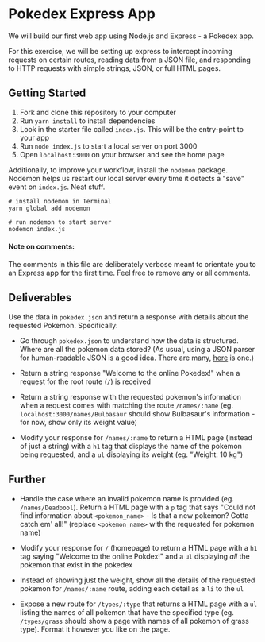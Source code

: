 # Pokedex Express App

We will build our first web app using Node.js and Express - a Pokedex app.

For this exercise, we will be setting up express to intercept incoming requests on certain routes, reading data from a JSON file, and responding to HTTP requests with simple strings, JSON, or full HTML pages.

## Getting Started

1.  Fork and clone this repository to your computer
2.  Run `yarn install` to install dependencies
3.  Look in the starter file called `index.js`. This will be the entry-point to your app
4.  Run `node index.js` to start a local server on port 3000
5.  Open `localhost:3000` on your browser and see the home page

Additionally, to improve your workflow, install the `nodemon` package. Nodemon helps us restart our local server every time it detects a "save" event on `index.js`. Neat stuff.

```
# install nodemon in Terminal
yarn global add nodemon

# run nodemon to start server
nodemon index.js
```

#### Note on comments:

The comments in this file are deliberately verbose meant to orientate you to an Express app for the first time. Feel free to remove any or all comments.

## Deliverables

Use the data in `pokedex.json` and return a response with details about the requested Pokemon. Specifically:

* Go through `pokedex.json` to understand how the data is structured. Where are all the pokemon data stored? (As usual, using a JSON parser for human-readable JSON is a good idea. There are many, [here](http://jsonprettyprint.com/) is one.)

* Return a string response "Welcome to the online Pokedex!" when a request for the root route (`/`) is received

* Return a string response with the requested pokemon's information when a request comes with matching the route `/names/:name` (eg. `localhost:3000/names/Bulbasaur` should show Bulbasaur's information - for now, show only its weight value)

* Modify your response for `/names/:name` to return a HTML page (instead of just a string) with a `h1` tag that displays the name of the pokemon being requested, and a `ul` displaying its weight (eg. "Weight: 10 kg")

## Further

* Handle the case where an invalid pokemon name is provided (eg. `/names/Deadpool`). Return a HTML page with a `p` tag that says "Could not find information about `<pokemon_name>` - Is that a new pokemon? Gotta catch em' all!" (replace `<pokemon_name>` with the requested for pokemon name)

* Modify your response for `/` (homepage) to return a HTML page with a `h1` tag saying "Welcome to the online Pokdex!" and a `ul` displaying _all_ the pokemon that exist in the pokedex

* Instead of showing just the weight, show all the details of the requested pokemon for `/names/:name` route, adding each detail as a `li` to the `ul`

* Expose a new route for `/types/:type` that returns a HTML page with a `ul` listing the names of all pokemon that have the specified type (eg. `/types/grass` should show a page with names of all pokemon of grass type). Format it however you like on the page.
